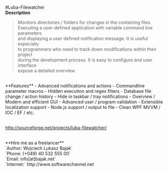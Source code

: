
#Luba-Filewatcher
<br>
**Description**<br>

> Monitors directories / folders for changes in the containing files.<br>
Executing a user-defined application with variable command line parameters<br> 
and displaying a user defined notification message. It is useful especially<br>
to programmers who need to track down modifications within their project<br> 
during the development process. It is easy to configure and user interface<br> 
expose a detailed overview.

<br>
**Features**
 - Advanced notifications and actions
 - Commandline parameter macros
 - Hidden execution and regex filters
 - Database file change / action history
 - Hide in taskbar / tray notifications
 - Overview / Modern and efficient GUI
 - Advanced user / program validation
 - Extensible localization support
 - Node.js support / output to file
 - Clean WPF MVVM / IOC / EF / etc.
<br><br>

http://sourceforge.net/projects/luba-filewatcher/

<br>
**Hire me as a freelancer**
<br>
`Author: Wojciech Lukasz Bajak`<br>
`Phone: (+049) 40 532 555 00`<br>
`Email: info[at]bajak.net`<br>
`Internet:` http://www.softwarechannel.net<br>
